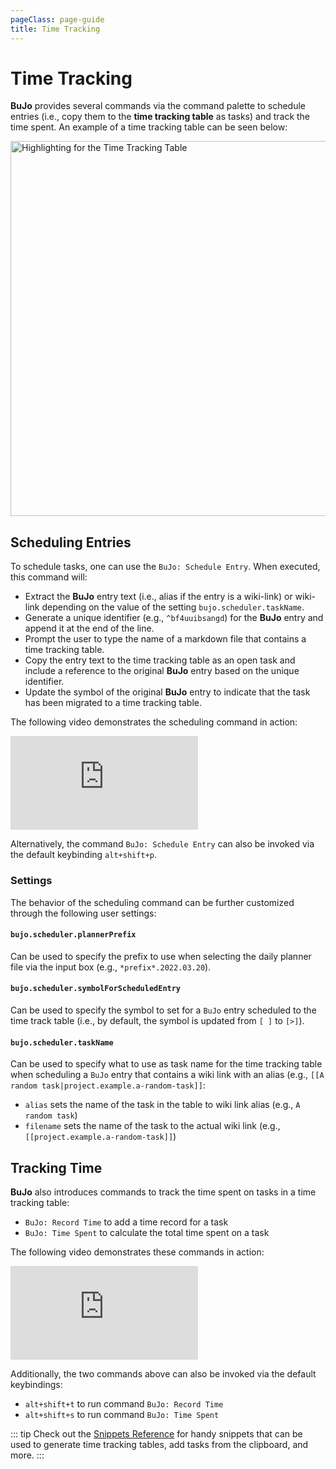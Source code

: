 ```yaml
---
pageClass: page-guide
title: Time Tracking
---
```


# Time Tracking

**BuJo** provides several commands via the command palette to schedule entries
(i.e., copy them to the **time tracking table** as tasks) and track the time
spent. An example of a time tracking table can be seen below:

<div class="showcase-image">
    <img src="/images/features/bujo-syntax-highlighting-time-tracking.png" alt="Highlighting for the Time Tracking Table" width=600>
</div>

## Scheduling Entries

To schedule tasks, one can use the `BuJo: Schedule Entry`. When executed, this
command will:

- Extract the **BuJo** entry text (i.e., alias if the entry is a wiki-link) or
  wiki-link depending on the value of the setting `bujo.scheduler.taskName`.
- Generate a unique identifier (e.g., `^bf4uuibsangd`) for the **BuJo** entry
  and append it at the end of the line.
- Prompt the user to type the name of a markdown file that contains a time
  tracking table.
- Copy the entry text to the time tracking table as an open task and include a
  reference to the original **BuJo** entry based on the unique identifier.
- Update the symbol of the original **BuJo** entry to indicate that the task has
  been migrated to a time tracking table.

The following video demonstrates the scheduling command in action:

<div class="showcase-video">
    <iframe src="https://www.youtube.com/embed/TOfaROEAoek?rel=0&showinfo=0&controls=0&loop=1&modestbranding=1&playlist=TOfaROEAoek" title="BuJo VS Code - Adding entries to the time tracking table" frameborder="0" allow="accelerometer; autoplay; clipboard-write; encrypted-media; gyroscope; picture-in-picture" allowfullscreen></iframe>
</div>

Alternatively, the command `BuJo: Schedule Entry` can also be invoked via the
default keybinding `alt+shift+p`.

### Settings

The behavior of the scheduling command can be further customized through the
following user settings:

#### `bujo.scheduler.plannerPrefix`

Can be used to specify the prefix to use when selecting the daily planner file
via the input box (e.g., `*prefix*.2022.03.20`).

#### `bujo.scheduler.symbolForScheduledEntry`

Can be used to specify the symbol to set for a `BuJo` entry scheduled to the
time track table (i.e., by default, the symbol is updated from `[ ]` to `[>]`).

#### `bujo.scheduler.taskName`

Can be used to specify what to use as task name for the time tracking table when
scheduling a `BuJo` entry that contains a wiki link with an alias (e.g., `[[A
random task|project.example.a-random-task]]`:

- `alias` sets the name of the task in the table to wiki link alias (e.g., `A
  random task`)
- `filename` sets the name of the task to the actual wiki link (e.g.,
  `[[project.example.a-random-task]]`)

## Tracking Time

**BuJo** also introduces commands to track the time spent on tasks in a time
tracking table:

- `BuJo: Record Time` to add a time record for a task
- `BuJo: Time Spent` to calculate the total time spent on a task

The following video demonstrates these commands in action:

<div class="showcase-video">
    <iframe src="https://www.youtube.com/embed/FiB0kfvz0XU?rel=0&showinfo=0&controls=0&loop=1&modestbranding=1&playlist=FiB0kfvz0XU" title="BuJo VS Code - Commands for time tracking" frameborder="0" allow="accelerometer; autoplay; clipboard-write; encrypted-media; gyroscope; picture-in-picture" allowfullscreen></iframe>
</div>

Additionally, the two commands above can also be invoked via the default
keybindings:

- `alt+shift+t` to run command `BuJo: Record Time`
- `alt+shift+s` to run command `BuJo: Time Spent`

::: tip
Check out the [Snippets Reference](/reference/scopes.md) for handy snippets that
can be used to generate time tracking tables, add tasks from the clipboard, and
more.
:::

